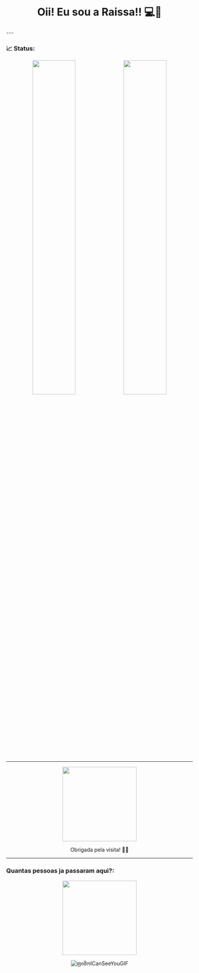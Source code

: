 <h1 align="center">Oii! Eu sou a Raissa!! 💻💖</h1>
---

### 📈 Status:

<p align="center">
  <img width="48%" src="https://github-readme-stats.vercel.app/api?username=Raissarrp&show_icons=true&theme=radical"/>
  <img width="48%" src="https://github-readme-streak-stats.herokuapp.com?user=Raissarrp&theme=radical" />
</p>

---


<p align="center">
  <img src="https://media.giphy.com/media/WUlplcMpOCEmTGBtBW/giphy.gif" width="200" />
</p>

<p align="center">Obrigada pela visita! 💖✨</p>

---

### Quantas pessoas ja passaram aqui?:

<p align="center">
  <img src="https://visitor-badge.laobi.icu/badge?page_id=Raissarrp.Raissarrp&colors=ee82ee,ffa6ff,cc66cc" width="200" />
</p>

<p align="center">
  <img src="https://github.com/user-attachments/assets/448721c6-7a6e-4df5-a42b-61687a866d33" alt="ფიშოICanSeeYouGIF" />
</p>


